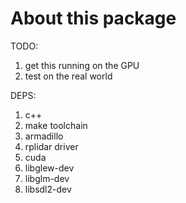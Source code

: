 About this package
==================

TODO:
<ol>
  <li>get this running on the GPU</li>
  <li>test on the real world</li>
</ol>

DEPS:
<ol>
  <li>c++</li>
  <li>make toolchain</li>
  <li>armadillo</li>
  <li>rplidar driver</li>
  <li>cuda</li>
  <li>libglew-dev</li>
  <li>libglm-dev</li>
  <li>libsdl2-dev</li>
</ol>
